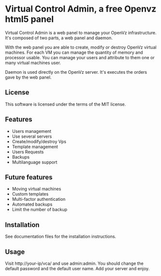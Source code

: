 # Virtual Control Admin, a free Openvz html5 panel

Virtual Control Admin is a web panel to manage your OpenVz infrastructure.
It's composed of two parts, a web panel and daemon.

With the web panel you are able to create, modify or destroy OpenVz virtual
machines. For each VM you can manage the quantity of memory and processor
usable. You can manage your users and attribute to them one or many virtual
machines user.

Daemon is used directly on the OpenVz server. It's executes the orders gave
by the web panel.

## License

This software is licensed under the terms of the MIT license.

## Features

* Users management
* Use several servers
* Create/modify/destroy Vps
* Template management
* Users Requests
* Backups
* Multilanguage support

## Future features

* Moving virtual machines
* Custom templates
* Multi-factor authentication
* Automated backups
* Limit the number of backup

## Installation

See documentation files for the installation instructions.

## Usage

Visit http://your-ip/vca/ and use admin:admin. You should change the default
password and the default user name. Add your server and enjoy.

